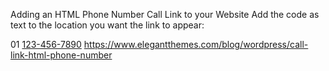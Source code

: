 Adding an HTML Phone Number Call Link to your Website
Add the code as text to the location you want the link to appear:

01
<a href="tel:123-456-7890">123-456-7890</a>
https://www.elegantthemes.com/blog/wordpress/call-link-html-phone-number